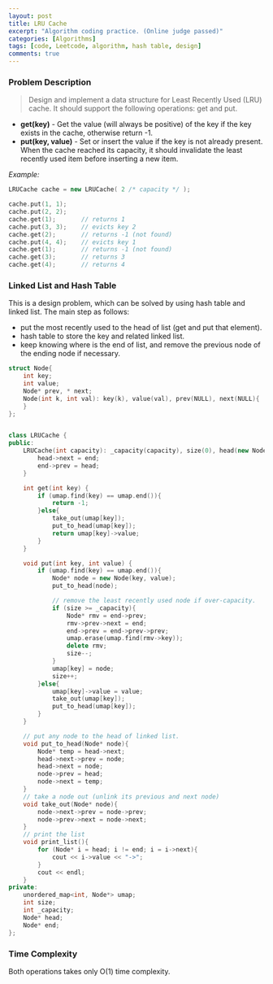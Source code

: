 ```yaml
---
layout: post
title: LRU Cache
excerpt: "Algorithm coding practice. (Online judge passed)"
categories: [Algorithms]
tags: [code, Leetcode, algorithm, hash table, design]
comments: true
---
```


### Problem Description

> Design and implement a data structure for Least Recently Used (LRU) cache. It should support the following operations: get and put.

- **get(key)** - Get the value (will always be positive) of the key if the key exists in the cache, otherwise return -1.  
- **put(key, value)** - Set or insert the value if the key is not already present. When the cache reached its capacity, it should invalidate the least recently used item before inserting a new item.

*Example:*

```c++
LRUCache cache = new LRUCache( 2 /* capacity */ );

cache.put(1, 1);
cache.put(2, 2);
cache.get(1);       // returns 1
cache.put(3, 3);    // evicts key 2
cache.get(2);       // returns -1 (not found)
cache.put(4, 4);    // evicts key 1
cache.get(1);       // returns -1 (not found)
cache.get(3);       // returns 3
cache.get(4);       // returns 4
```


### Linked List and Hash Table

This is a design problem, which can be solved by using hash table and linked list. The main step as follows:  

- put the most recently used to the head of list (get and put that element).
- hash table to store the key and related linked list.
- keep knowing where is the end of list, and remove the previous node of the ending node if necessary.

``` c++
struct Node{
    int key;
    int value;
    Node* prev, * next;
    Node(int k, int val): key(k), value(val), prev(NULL), next(NULL){
    }
};


class LRUCache {
public:
    LRUCache(int capacity): _capacity(capacity), size(0), head(new Node(0, 0)), end(new Node(0,0)) {
        head->next = end;
        end->prev = head;
    }

    int get(int key) {
        if (umap.find(key) == umap.end()){
            return -1;
        }else{
            take_out(umap[key]);
            put_to_head(umap[key]);
            return umap[key]->value;
        }
    }

    void put(int key, int value) {
        if (umap.find(key) == umap.end()){
            Node* node = new Node(key, value);
            put_to_head(node);

            // remove the least recently used node if over-capacity.
            if (size >= _capacity){
                Node* rmv = end->prev;
                rmv->prev->next = end;
                end->prev = end->prev->prev;
                umap.erase(umap.find(rmv->key));
                delete rmv;
                size--;
            }
            umap[key] = node;
            size++;
        }else{
            umap[key]->value = value;
            take_out(umap[key]);
            put_to_head(umap[key]);
        }
    }

    // put any node to the head of linked list.
    void put_to_head(Node* node){
        Node* temp = head->next;
        head->next->prev = node;
        head->next = node;
        node->prev = head;
        node->next = temp;
    }
    // take a node out (unlink its previous and next node)
    void take_out(Node* node){
        node->next->prev = node->prev;
        node->prev->next = node->next;
    }
    // print the list
    void print_list(){
        for (Node* i = head; i != end; i = i->next){
            cout << i->value << "->";
        }
        cout << endl;
    }
private:
    unordered_map<int, Node*> umap;
    int size;
    int _capacity;
    Node* head;
    Node* end;
};
```

### Time Complexity
Both operations takes only O(1) time complexity.
